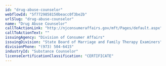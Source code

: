 ```yaml
---
id: "drug-abuse-counselor"
webflowId: "5f7729858150beacc0f3be2b"
urlSlug: "drug-abuse-counselor"
name: "Drug Abuse Counselor"
callToActionLink: "http://njconsumeraffairs.gov/mft/Pages/default.aspx"
callToActionText: ""
issuingAgency: "Division of Consumer Affairs"
issuingDivision: "State Board of Marriage and Family Therapy Examiners"
divisionPhone: "(973) 504-6415"
industryId: "Substance Counselor"
licenseCertificationClassification: "CERTIFICATE"
---
```

